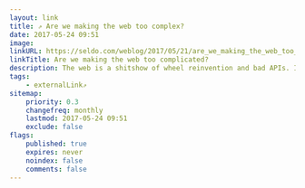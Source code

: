 ```yaml
---
layout: link
title: ⇗ Are we making the web too complex?
date: 2017-05-24 09:51
image:
linkURL: https://seldo.com/weblog/2017/05/21/are_we_making_the_web_too_complicated
linkTitle: Are we making the web too complicated?
description: The web is a shitshow of wheel reinvention and bad APIs. It's also a blizzard of innovation.
tags:
    - externalLink⇗
sitemap:
    priority: 0.3
    changefreq: monthly
    lastmod: 2017-05-24 09:51
    exclude: false
flags:
    published: true
    expires: never
    noindex: false
    comments: false
---
```

